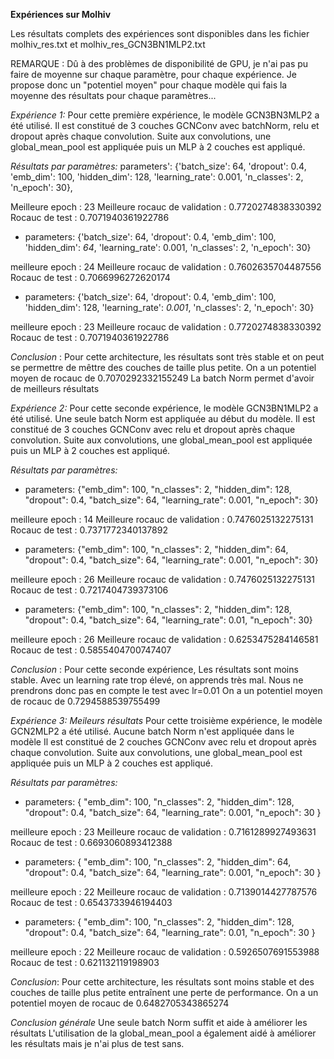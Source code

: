 __Expériences sur Molhiv__

Les résultats complets des expériences sont disponibles dans les fichier molhiv_res.txt 
et molhiv_res_GCN3BN1MLP2.txt

REMARQUE : Dû à des problèmes de disponibilité de GPU, je n'ai pas pu faire de moyenne sur chaque paramètre,
pour chaque expérience. Je propose donc un "potentiel moyen" pour chaque modèle qui fais la moyenne des résultats
pour chaque paramètres...

_Expérience 1:_ 
Pour cette première expérience, le modèle GCN3BN3MLP2 a été utilisé.
Il est constitué de 3 couches GCNConv avec batchNorm, relu et dropout après chaque convolution.
Suite aux convolutions, une global_mean_pool est appliquée puis un MLP à 2 couches est appliqué.

*Résultats par paramètres:*
parameters': {'batch_size': 64,
             'dropout': 0.4,
             'emb_dim': 100,
             'hidden_dim': 128,
             'learning_rate': 0.001,
             'n_classes': 2,
             'n_epoch': 30},

Meilleure epoch : 23
Meilleure rocauc de validation : 0.7720274838330392
Rocauc de test : 0.7071940361922786

- parameters: {'batch_size': 64,
               'dropout': 0.4,
               'emb_dim': 100,
               'hidden_dim': *64*,
               'learning_rate': 0.001,
               'n_classes': 2,
               'n_epoch': 30}

meilleure epoch : 24
Meilleure rocauc de validation : 0.7602635704487556
Rocauc de test : 0.7066996272620174

- parameters: {'batch_size': 64,
             'dropout': 0.4,
             'emb_dim': 100,
             'hidden_dim': 128,
             'learning_rate': *0.001*,
             'n_classes': 2,
             'n_epoch': 30}

meilleure epoch : 23
Meilleure rocauc de validation : 0.7720274838330392
Rocauc de test : 0.7071940361922786


*Conclusion* : Pour cette architecture, les résultats sont très stable et on peut se permettre de mêttre des couches 
de taille plus petite.
On a un potentiel moyen de rocauc de 0.7070292332155249
La batch Norm permet d'avoir de meilleurs résultats


_Expérience 2:_ 
Pour cette seconde expérience, le modèle GCN3BN1MLP2 a été utilisé.
Une seule batch Norm est appliquée au début du modèle.
Il est constitué de 3 couches GCNConv avec relu et dropout après chaque convolution.
Suite aux convolutions, une global_mean_pool est appliquée puis un MLP à 2 couches est appliqué.

*Résultats par paramètres:*

- parameters: {"emb_dim": 100,
                "n_classes": 2,
                "hidden_dim": 128,
                "dropout": 0.4,
                "batch_size": 64,
                "learning_rate": 0.001,
                "n_epoch": 30}

meilleure epoch : 14
Meilleure rocauc de validation : 0.7476025132275131
Rocauc de test : 0.7371772340137892


- parameters: {"emb_dim": 100,
            "n_classes": 2,
            "hidden_dim": 64,
            "dropout": 0.4,
            "batch_size": 64,
            "learning_rate": 0.001,
            "n_epoch": 30}

meilleure epoch : 26
Meilleure rocauc de validation : 0.7476025132275131
Rocauc de test : 0.7217404739373106


- parameters: {"emb_dim": 100,
            "n_classes": 2,
            "hidden_dim": 128,
            "dropout": 0.4,
            "batch_size": 64,
            "learning_rate": 0.01,
            "n_epoch": 30}

meilleure epoch : 26
Meilleure rocauc de validation : 0.6253475284146581
Rocauc de test : 0.5855404700747407


*Conclusion* : Pour cette seconde expérience, Les résultats sont moins stable.
Avec un learning rate trop élevé, on apprends très mal. Nous ne prendrons donc pas en compte le test avec lr=0.01
On a un potentiel moyen de rocauc de 0.7294588539755499



_Expérience 3:_ 
*Meileurs résultats*
Pour cette troisième expérience, le modèle GCN2MLP2 a été utilisé.
Aucune batch Norm n'est appliquée dans le modèle
Il est constitué de 2 couches GCNConv avec relu et dropout après chaque convolution.
Suite aux convolutions, une global_mean_pool est appliquée puis un MLP à 2 couches est appliqué.

*Résultats par paramètres:*

- parameters: {
    "emb_dim": 100,
    "n_classes": 2,
    "hidden_dim": 128,
    "dropout": 0.4,
    "batch_size": 64,
    "learning_rate": 0.001,
    "n_epoch": 30
}

meilleure epoch : 23
Meilleure rocauc de validation : 0.7161289927493631
Rocauc de test : 0.6693060893412388


- parameters: {
    "emb_dim": 100,
    "n_classes": 2,
    "hidden_dim": 64,
    "dropout": 0.4,
    "batch_size": 64,
    "learning_rate": 0.001,
    "n_epoch": 30
}

meilleure epoch : 22
Meilleure rocauc de validation : 0.7139014427787576
Rocauc de test : 0.6543733946194403


- parameters: {
    "emb_dim": 100,
    "n_classes": 2,
    "hidden_dim": 128,
    "dropout": 0.4,
    "batch_size": 64,
    "learning_rate": 0.01,
    "n_epoch": 30
}

meilleure epoch : 22
Meilleure rocauc de validation : 0.5926507691553988
Rocauc de test : 0.621132119198903


*Conclusion*: Pour cette architecture, les résultats sont moins stable et des couches de taille plus petite 
entraînent une perte de performance.
On a un potentiel moyen de rocauc de 0.6482705343865274


*Conclusion générale*
Une seule batch Norm suffit et aide à améliorer les résultats
L'utilisation de la global_mean_pool a également aidé à améliorer les résultats mais je n'ai plus de test sans.